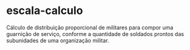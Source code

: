 # escala-calculo
Cálculo de distribuição proporcional de militares para compor uma guarnição de serviço, conforme a quantidade de soldados prontos das subunidades de uma organização militar.
